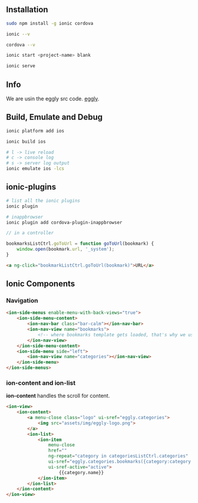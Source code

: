 ## Installation

```bash
sudo npm install -g ionic cordova
```

```bash
ionic --v
```

```bash
cordova --v
```

```bash
ionic start <project-name> blank
```

```bash
ionic serve
```

## Info

We are usin the eggly src code. [eggly](https://github.com/eggheadio/egghead-angularjs-from-scratch-getting-started).

## Build, Emulate and Debug

```bash
ionic platform add ios
```

```bash
ionic build ios
```

```bash
# l -> live reload
# c -> console log
# s -> server log output
ionic emulate ios -lcs
```

## ionic-plugins

```bash
# list all the ionic plugins
ionic plugin
```

```bash
# inappbrowser
ionic plugin add cordova-plugin-inappbrowser
```

```javascript
// in a controller

bookmarksListCtrl.goToUrl = function goToUrl(bookmark) {
    window.open(bookmark.url, '_system');
}
```

```html
<a ng-click="bookmarkListCtrl.goToUrl(bookmark)">URL</a>
```

## Ionic Components

### Navigation

```html
<ion-side-menus enable-menu-with-back-views="true">
    <ion-side-menu-content>
        <ion-nav-bar class="bar-calm"></ion-nav-bar>
        <ion-nav-view name="bookmarks">
            <!-- where bookmarks template gets loaded, that's why we use the *name* attribute -->
        </ion-nav-view>
    </ion-side-menu-content>
    <ion-side-menu side="left">
        <ion-nav-view name="categories"></ion-nav-view>
    </ion-side-menu>
</ion-side-menus>
```

### ion-content and ion-list

**ion-content** handles the scroll for content.

```html
<ion-view>
    <ion-content>
        <a menu-close class="logo" ui-sref="eggly.categories">
            <img src="assets/img/eggly-logo.png">
        </a>
        <ion-list>
            <ion-item
                menu-close
                href="" 
                ng-repeat="category in categoriesListCtrl.categories"
                ui-sref="eggly.categories.bookmarks({category:category.name})"
                ui-sref-active="active">
                    {{category.name}}
            </ion-item>
        </ion-list>
    </ion-content>
</ion-view>
```